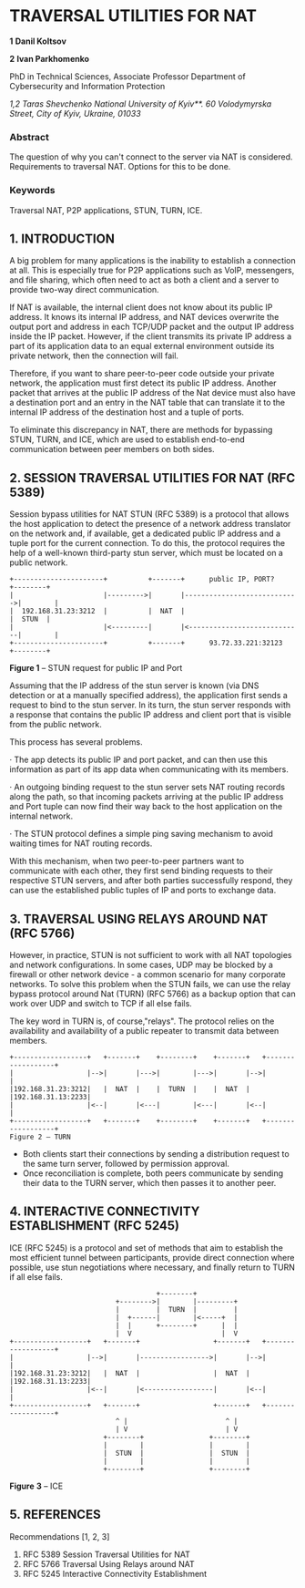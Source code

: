 # TRAVERSAL UTILITIES FOR NAT

**1** **Danil Koltsov**

**2** **Ivan Parkhomenko**

PhD in Technical Sciences, Associate Professor Department of Cybersecurity and Information Protection

_1,2_ _Taras Shevchenko National University of Kyiv\*\*._ _60 Volodymyrska Street, City of Kyiv, Ukraine, 01033_

### Abstract

The question of why you can't connect to the server via NAT is considered. Requirements to traversal NAT. Options for this to be done.

### Keywords

Traversal NAT, P2P applications, STUN, TURN, ICE.

## 1.  INTRODUCTION

A big problem for many applications is the inability to establish a connection at all. This is especially true for P2P applications such as VoIP, messengers, and file sharing, which often need to act as both a client and a server to provide two-way direct communication.

If NAT is available, the internal client does not know about its public IP address. It knows its internal IP address, and NAT devices overwrite the output port and address in each TCP/UDP packet and the output IP address inside the IP packet. However, if the client transmits its private IP address a part of its application data to an equal external environment outside its private network, then the connection will fail.

Therefore, if you want to share peer-to-peer code outside your private network, the application must first detect its public IP address. Another packet that arrives at the public IP address of the Nat device must also have a destination port and an entry in the NAT table that can translate it to the internal IP address of the destination host and a tuple of ports.

To eliminate this discrepancy in NAT, there are methods for bypassing STUN, TURN, and ICE, which are used to establish end-to-end communication between peer members on both sides.

## 2.  SESSION TRAVERSAL UTILITIES FOR NAT \(RFC 5389\)

Session bypass utilities for NAT STUN \(RFC 5389\) is a protocol that allows the host application to detect the presence of a network address translator on the network and, if available, get a dedicated public IP address and a tuple port for the current connection. To do this, the protocol requires the help of a well-known third-party stun server, which must be located on a public network.

```text
+----------------------+          +-------+      public IP, PORT?       +--------+
|                      |--------->|       |---------------------------->|        |
|  192.168.31.23:3212  |          |  NAT  |                             |  STUN  |
|                      |<---------|       |<----------------------------|        |
+----------------------+          +-------+      93.72.33.221:32123     +--------+
```

**Figure 1** – STUN request for public IP and Port

Assuming that the IP address of the stun server is known \(via DNS detection or at a manually specified address\), the application first sends a request to bind to the stun server. In its turn, the stun server responds with a response that contains the public IP address and client port that is visible from the public network.

This process has several problems.

· The app detects its public IP and port packet, and can then use this information as part of its app data when communicating with its members.

· An outgoing binding request to the stun server sets NAT routing records along the path, so that incoming packets arriving at the public IP address and Port tuple can now find their way back to the host application on the internal network.

· The STUN protocol defines a simple ping saving mechanism to avoid waiting times for NAT routing records.

With this mechanism, when two peer-to-peer partners want to communicate with each other, they first send binding requests to their respective STUN servers, and after both parties successfully respond, they can use the established public tuples of IP and ports to exchange data.

## 3.  TRAVERSAL USING RELAYS AROUND NAT \(RFC 5766\)

However, in practice, STUN is not sufficient to work with all NAT topologies and network configurations. In some cases, UDP may be blocked by a firewall or other network device - a common scenario for many corporate networks. To solve this problem when the STUN fails, we can use the relay bypass protocol around Nat \(TURN\) \(RFC 5766\) as a backup option that can work over UDP and switch to TCP if all else fails.

The key word in TURN is, of course,"relays". The protocol relies on the availability and availability of a public repeater to transmit data between members.

```text
+------------------+   +-------+    +--------+    +-------+   +------------------+
|                  |-->|       |--->|        |--->|       |-->|                  |
|192.168.31.23:3212|   |  NAT  |    |  TURN  |    |  NAT  |   |192.168.31.13:2233|
|                  |<--|       |<---|        |<---|       |<--|                  |
+------------------+   +-------+    +--------+    +-------+   +------------------+
Figure 2 – TURN
```

* Both clients start their connections by sending a distribution request to the same turn server, followed by permission approval.
* Once reconciliation is complete, both peers communicate by sending their data to the TURN server, which then passes it to another peer.

## 4.  INTERACTIVE CONNECTIVITY ESTABLISHMENT \(RFC 5245\)

ICE \(RFC 5245\) is a protocol and set of methods that aim to establish the most efficient tunnel between participants, provide direct connection where possible, use stun negotiations where necessary, and finally return to TURN if all else fails.

```text
                                    +--------+
                          +-------->|        |---------+
                          |         |  TURN  |         |
                          |  +------|        |<-----+  |
                          |  |      +--------+      |  |
                          |  V                      |  V
+------------------+   +-------+                  +-------+   +------------------+
|                  |-->|       |----------------->|       |-->|                  |
|192.168.31.23:3212|   |  NAT  |                  |  NAT  |   |192.168.31.13:2233|
|                  |<--|       |<-----------------|       |<--|                  |
+------------------+   +-------+                  +-------+   +------------------+
                          ^ |                        ^ |
                          | V                        | V
                       +--------+                +--------+
                       |        |                |        |
                       |  STUN  |                |  STUN  |
                       |        |                |        |
                       +--------+                +--------+
```

**Figure** **3** – ICE

## 5.  REFERENCES

Recommendations \[1, 2, 3\]

1. RFC 5389 Session Traversal Utilities for NAT 
2. RFC 5766 Traversal Using Relays around NAT
3. RFC 5245 Interactive Connectivity Establishment

